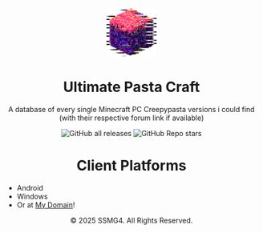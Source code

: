 <div align="center">
<img src="https://github.com/SSMG4/Ultimate-Pasta-Craft/blob/master/assets/638782473787868057.png" alt="UPC" width="100" height="100"/>
</div>
<h1 align="center">Ultimate Pasta Craft</h1>
<div align="center">
  
A database of every single Minecraft PC Creepypasta versions i could find (with their respective forum link if available)

![GitHub all releases](https://img.shields.io/github/downloads/SSMG4/Ultimate-Pasta-Craft/total?label=Downloads&logo=github)
![GitHub Repo stars](https://img.shields.io/github/stars/SSMG4/Ultimate-Pasta-Craft?color=informational&label=Stars)

<h1 align="center">Client Platforms</h1>
<div align="left">
  
- Android
- Windows
- Or at [My Domain](https://ssmg4.github.io/Ultimate-Pasta-Craft)!

<p align="center">&copy; 2025 SSMG4. All Rights Reserved.</p>
